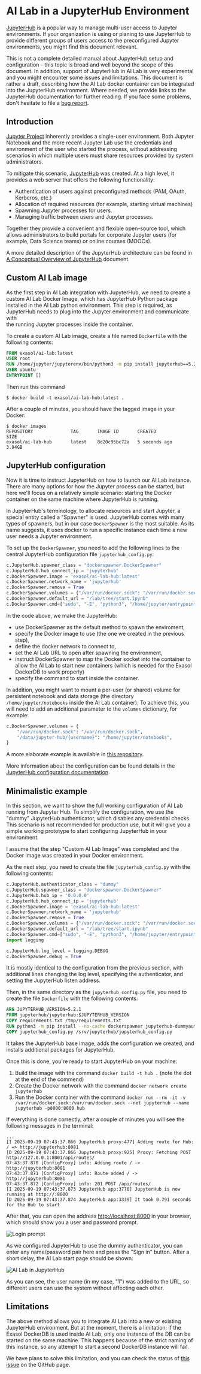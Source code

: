 # AI Lab in a JupyterHub Environment

[JupyterHub](https://jupyter.org/hub) is a popular way to manage multi-user access 
to Jupyter environments. If your organization is using or planing to use JupyterHub to 
provide different groups of users access to the preconfigured Jupyter environments, you might 
find this document relevant.

This is not a complete detailed manual about JupyterHub setup and configuration - this topic is broad
and well beyond the scope of this document. In addition, support of JupyterHub in AI Lab is 
very experimental and you might encounter some issues and limitations. This document is rather 
a draft, describing how the AI Lab docker container can be integrated into the JupyterHub environment. 
Where needed, we provide links to the JupyterHub documentation for further reading.
If you face some problems, don't hesitate to file a [bug report](https://github.com/exasol/ai-lab/issues).

## Introduction

[Jupyter Project](https://jupyter.org/) inherently provides a single-user environment. 
Both Jupyter Notebook and the more recent Jupyter Lab use the credentials and environment of the 
user who started the process, without addressing scenarios in which multiple users must share 
resources provided by system administrators.

To mitigate this scenario, [JupyterHub](https://jupyter.org/hub) was created. At a high level,
it provides a web server that offers the following functionality:

* Authentication of users against preconfigured methods (PAM, OAuth, Kerberos, etc.)
* Allocation of required resources (for example, starting virtual machines)
* Spawning Jupyter processes for users.
* Managing traffic between users and Jupyter processes.

Together they provide a convenient and flexible open-source tool, which allows administrators to build 
portals for corporate Jupyter users (for example, Data Science teams) or online courses (MOOCs).

A more detailed description of the JupyterHub architecture can be found in 
[A Conceptual Overview of JupyterHub](https://jupyterhub.readthedocs.io/en/stable/explanation/concepts.html) 
document.

## Custom AI Lab image

As the first step in AI Lab integration with JupyterHub, we need to create a custom AI Lab Docker Image, 
which has JupyterHub Python package installed in the AI Lab python environment.
This step is required, as JupyterHub needs to plug into the Jupyter environment and communicate with  
the running Jupyter processes inside the container.

To create a custom AI Lab image, create a file named `Dockerfile` with the following contents:

```dockerfile
FROM exasol/ai-lab:latest
USER root
RUN /home/jupyter/jupyterenv/bin/python3 -m pip install jupyterhub==5.2.1
USER ubuntu
ENTRYPOINT []
```

Then run this command
```shell
$ docker build -t exasol/ai-lab-hub:latest .
```

After a couple of minutes, you should have the tagged image in your Docker:
```shell
$ docker images
REPOSITORY              TAG       IMAGE ID       CREATED              SIZE
exasol/ai-lab-hub       latest    8d20c95bc72a   5 seconds ago        3.94GB
```

## JupyterHub configuration

Now it is time to instruct JupyterHub on how to launch our AI Lab instance.
There are many options for how the Jupyter process can be started, but here we'll focus 
on a relatively simple scenario: starting the Docker container on the same machine
where JupyterHub is running.

In JupyterHub's terminology, to allocate resources and start Jupyter, a special entity 
called a "Spawner" is used. JupyterHub comes with many types of spawners, but in our 
case `DockerSpawner` is the most suitable. As its name suggests, it uses docker to 
run a specific instance each time a new user needs a Jupyter environment.

To set up the `DockerSpawner`, you need to add the following lines to the central JupyterHub 
configuration file `jupyterhub_config.py`:

```python
c.JupyterHub.spawner_class = "dockerspawner.DockerSpawner"
c.JupyterHub.hub_connect_ip = 'jupyterhub'
c.DockerSpawner.image = 'exasol/ai-lab-hub:latest'
c.DockerSpawner.network_name = 'jupyterhub'
c.DockerSpawner.remove = True
c.DockerSpawner.volumes = {"/var/run/docker.sock": "/var/run/docker.sock"}
c.DockerSpawner.default_url = "/lab/tree/start.ipynb"
c.DockerSpawner.cmd=["sudo", "-E", "python3", "/home/jupyter/entrypoint.py", "--notebook-defaults", "/home/jupyter/notebook-defaults", "--notebooks", "/home/jupyter/notebooks", "--home", "/home/jupyter", "--jupyter-server", "/home/jupyter/jupyterenv/bin/jupyterhub-singleuser", "--port", "8000", "--user", "jupyter", "--group", "jupyter", "--docker-group", "docker", "--password", "ailab", "--jupyter-logfile", "/home/jupyter/jupyter-server.log", "--venv", "/home/jupyter/jupyterenv"]
```

In the code above, we make the JupyterHub:
- use DockerSpawner as the default method to spawn the enviroment,
- specify the Docker image to use (the one we created in the previous step),
- define the docker network to connect to, 
- set the AI Lab URL to open after spawning the environment,
- instruct DockerSpawner to map the Docker socket into the container to allow the AI Lab to start new containers (which is needed for the Exasol DockerDB to work properly)
- specify the command to start inside the container.

In addition, you might want to mount a per-user (or shared) volume for persistent notebook and data storage (the directory `/home/jupyter/notebooks` inside the AI Lab container).
To achieve this, you will need to add an additional parameter to the `volumes` dictionary, for example:

```python
c.DockerSpawner.volumes = {
    "/var/run/docker.sock": "/var/run/docker.sock",
    "/data/jupyter-hub/{username}": "/home/jupyter/notebooks",
}
```
A more elaborate example is available in [this repository](https://github.com/jupyterhub/jupyterhub-deploy-docker/blob/main/basic-example/jupyterhub_config.py).

More information about the configuration can be found details in the 
[JupyterHub configuration documentation](https://jupyterhub.readthedocs.io/en/stable/tutorial/getting-started/config-basics.html).

## Minimalistic example

In this section, we want to show the full working configuration of AI Lab running 
from Jupyter Hub. To simplify the configuration, we use the "dummy" JupyterHub authenticator,
which disables any credential checks. This scenario is not recommended for production use,
but it will give you a simple working prototype to start configuring JupyterHub in your
environment.

I assume that the step "Custom AI Lab Image" was completed and the Docker image was created 
in your Docker environment.

As the next step, you need to create the file `jupyterhub_config.py` with the following contents:

```python
c.JupyterHub.authenticator_class = "dummy"
c.JupyterHub.spawner_class = "dockerspawner.DockerSpawner"
c.JupyterHub.hub_ip = '0.0.0.0'
c.JupyterHub.hub_connect_ip = 'jupyterhub'
c.DockerSpawner.image = 'exasol/ai-lab-hub:latest'
c.DockerSpawner.network_name = 'jupyterhub'
c.DockerSpawner.remove = True
c.DockerSpawner.volumes = {"/var/run/docker.sock": "/var/run/docker.sock"}
c.DockerSpawner.default_url = "/lab/tree/start.ipynb"
c.DockerSpawner.cmd=["sudo", "-E", "python3", "/home/jupyter/entrypoint.py", "--notebook-defaults", "/home/jupyter/notebook-defaults", "--notebooks", "/home/jupyter/notebooks", "--home", "/home/jupyter", "--jupyter-server", "/home/jupyter/jupyterenv/bin/jupyterhub-singleuser", "--port", "8000", "--user", "jupyter", "--group", "jupyter", "--docker-group", "docker", "--password", "ailab", "--jupyter-logfile", "/home/jupyter/jupyter-server.log", "--venv", "/home/jupyter/jupyterenv"]
import logging

c.JupyterHub.log_level = logging.DEBUG
c.DockerSpawner.debug = True
```

It is mostly identical to the configuration from the previous section, with additional lines 
changing the log level, specifying the authenticator, and setting the JupyterHub listen address.

Then, in the same directory as the `jupyterhub_config.py` file, you need to create the file `Dockerfile`
with the following contents:

```dockerfile
ARG JUPYTERHUB_VERSION=5.2.1
FROM jupyterhub/jupyterhub:$JUPYTERHUB_VERSION
COPY requirements.txt /tmp/requirements.txt
RUN python3 -m pip install --no-cache dockerspawner jupyterhub-dummyauthenticator
COPY jupyterhub_config.py /srv/jupyterhub/jupyterhub_config.py
```

It takes the JupyterHub base image, adds the configuration we created, and installs additional packages
for JupyterHub.

Once this is done, you're ready to start JupyterHub on your machine:
1. Build the image with the command `docker build -t hub .` (note the dot at the end of the commend)
2. Create the Docker network with the command `docker network create jupyterhub`
3. Run the Docker container with the command `docker run --rm -it -v /var/run/docker.sock:/var/run/docker.sock --net jupyterhub --name jupyterhub -p8000:8000 hub`

If everything is done correctly, after a couple of minutes you will see the following messages
in the terminal:

```text
...
[I 2025-09-19 07:43:37.866 JupyterHub proxy:477] Adding route for Hub: / => http://jupyterhub:8081
[D 2025-09-19 07:43:37.866 JupyterHub proxy:925] Proxy: Fetching POST http://127.0.0.1:8001/api/routes/
07:43:37.870 [ConfigProxy] info: Adding route / -> http://jupyterhub:8081
07:43:37.871 [ConfigProxy] info: Route added / -> http://jupyterhub:8081
07:43:37.872 [ConfigProxy] info: 201 POST /api/routes/ 
[I 2025-09-19 07:43:37.873 JupyterHub app:3770] JupyterHub is now running at http://:8000
[D 2025-09-19 07:43:37.874 JupyterHub app:3339] It took 0.791 seconds for the Hub to start
```

After that, you can open the address [http://localhost:8000]() in your browser, which should
show you a user and password prompt.

![Login prompt](jh-login.png)

As we configured JupyterHub to use the dummy authenticator, you can enter any name/password pair here 
and press the "Sign in" button. After a short delay, the AI Lab start page should be shown:

![AI Lab in JupyterHub](jh-ai-lab.png)

As you can see, the user name (in my case, "1") was added to the URL, so different users can 
use the system without affecting each other.

## Limitations 

The above method allows you to integrate AI Lab into a new or existing JupyterHub environment.
But at the moment, there is a limitation: if the Exasol DockerDB is used inside AI Lab, only one 
instance of the DB can be started on the same machine. This happens because of the strict naming of this 
instance, so any attempt to start a second DockerDB instance will fail.

We have plans to solve this limitation, and you can check the status of 
[this issue](https://github.com/exasol/ai-lab/issues/410) on the GitHub page.
